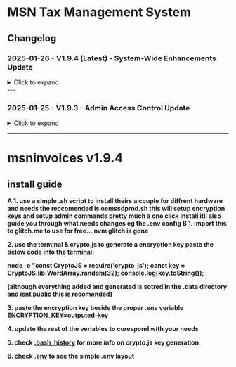 # MSN Tax Management System

## Changelog

### 2025-01-26 - V1.9.4 (Latest) - System-Wide Enhancements Update
<details>
<summary>Click to expand</summary>
 
**TL;DR**: Major improvements to deductions handling, export functionality, and data management, along with bug fixes and performance optimizations.

#### Detailed Changes

**Deductions & Receipts Management**
* Improved deductions handling with better validation
  * Auto Removes duplicate and $0 value deductions
  * Enhanced filtering for invalid entries
  * Better source tracking for receipts vs manual deductions
* Added comprehensive export functionality
  * New PDF export for deductions and receipts
  * CSV and Excel export options added
  * Customizable date range filtering for exports
* Streamlined receipt management
  * All receipts now stored in `deductions.json`
  * Improved image handling and preview
  * Better categorization and filtering

**Performance & Stability**
* Fixed infinite recursion issue in deductions handling
* Optimized data retrieval and storage
* Added compression support for better response times
* Improved error handling across all operations

**UI/UX Improvements**
* Enhanced deductions page interface
  * Better visibility of valid entries
  * Improved sorting and filtering
  * Clearer display of receipt attachments
* Added export options to relevant pages
* Improved feedback for user actions
* Better error messaging and validation feedback

**Technical Improvements**
* Centralized data storage in `deductions.json`
* Enhanced validation for all data entries
* Improved file handling and storage efficiency
* Better memory management and performance

**Bug Fixes**
* Fixed issues with deductions not appearing in receipts view
* Resolved duplicate entries in exports
* Fixed Medicare Levy calculation issues
* Improved handling of invalid data entries

#### Known Issues
* Medicare Levy calculations may need further refinement
* Some POS terminal features may be unstable for admin users like edit for example

#### Coming Soon
* Enhanced reporting features
* Improved tax calculation accuracy
* Further POS terminal stability improvements
</details>
---

### 2025-01-25 - V1.9.3 - Admin Access Control Update

<details>
<summary>Click to expand</summary>

**Key Changes:**
* Added admin-only restrictions for receipt and deduction management
* Improved dashboard organization and UI
* Enhanced security features and access controls
* Added server-side validation and better error handling
* Updated documentation and deployment instructions

**Known Issues:**
* None noticed

**Planned Features:**
* Enhanced audit logging
* Granular permissions
* Improved admin reporting
</details>

---

<h1> msninvoices v1.9.4 </h1>
<h2>install guide</h2>
<b> A 1. use a simple .sh script to install theirs a couple for diffrent hardware and needs the reccomended is oemssdprod.sh this will setup encryption keys and setup admin commands pretty much a one click install itll also guide you through what needs changes eg the .env config </b>
<b>B 1. import this to glitch.me to use for free... nvm glitch is gone</b>

<b>2. use the terminal & crypto.js to generate a encryption key paste the below code into the terminal: 

node -e "const CryptoJS = require('crypto-js'); const key = CryptoJS.lib.WordArray.random(32); console.log(key.toString());

(although everything added and generated is sotred in the .data directory and isnt public this is recomended)</b>

<b>3. paste the encryption key beside the proper .env veriable ENCRYPTION_KEY=outputed-key</b>

<b>4. update the rest of the veriables to corespond with your needs</b>

<b>5. check  <a href="/.bash_history">.bash_history</a> for more info on crypto.js key generation </b>

<b>6. check  <a href="/.env">.env</a> to see the simple .env layout</b>
